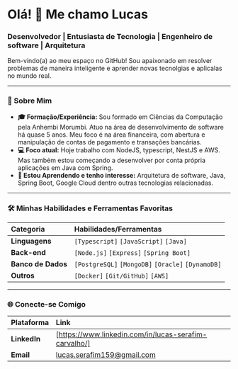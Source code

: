 # Olá! 👋 Me chamo Lucas

### Desenvolvedor | Entusiasta de Tecnologia | Engenheiro de software | Arquitetura

Bem-vindo(a) ao meu espaço no GitHub! Sou apaixonado em resolver problemas de maneira inteligente e aprender novas tecnolgias e aplicalas no mundo real.

---

### 🚀 Sobre Mim

* **🎓 Formação/Experiência:** Sou formado em Ciências da Computação pela Anhembi Morumbi. Atuo na área de desenvolvimento de software há quase 5 anos. Meu foco é na área financeira, com abertura e manipulação de contas de pagamento e transações bancárias. 
* **💻 Foco atual:** Hoje trabalho com NodeJS, typescript, NestJS e AWS. Mas também estou começando a desenvolver por conta própria aplicações em Java com Spring.
* **🌱 Estou Aprendendo e tenho interesse:** Arquitetura de software, Java, Spring Boot, Google Cloud dentro outras tecnologias relacionadas.

---

### 🛠️ Minhas Habilidades e Ferramentas Favoritas

| Categoria | Habilidades/Ferramentas |
| :--- | :--- |
| **Linguagens** | `[Typescript]` `[JavaScript]` `[Java]` |
| **Back-end** | `[Node.js]` `[Express]` `[Spring Boot]` |
| **Banco de Dados**| `[PostgreSQL]` `[MongoDB]` `[Oracle]` `[DynamoDB]` |
| **Outros** | `[Docker]` `[Git/GitHub]` `[AWS]` |

---

### 🌐 Conecte-se Comigo

| Plataforma | Link |
| :--- | :--- |
| **LinkedIn** | [https://www.linkedin.com/in/lucas-serafim-carvalho/] |
| **Email** | lucas.serafim159@gmail.com |
